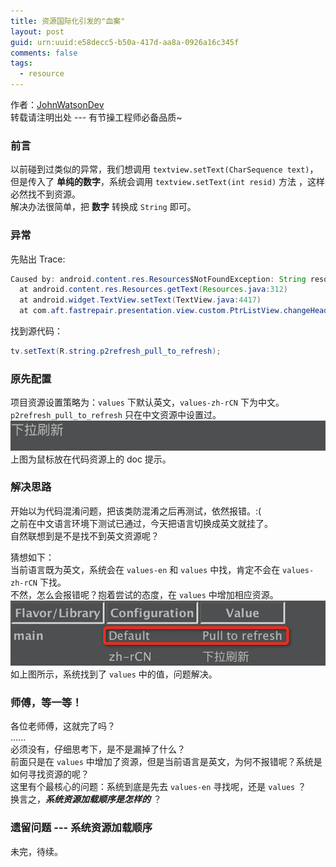 ```yaml
---
title: 资源国际化引发的"血案"
layout: post
guid: urn:uuid:e58decc5-b50a-417d-aa8a-0926a16c345f
comments: false
tags:
  - resource
---
```


作者：[JohnWatsonDev](http://www.johnwatsondev.com)  
转载请注明出处 --- 有节操工程师必备品质~

### 前言
以前碰到过类似的异常，我们想调用 `textview.setText(CharSequence text)`，但是传入了 **单纯的数字**，系统会调用 `textview.setText(int resid)` 方法 ，这样必然找不到资源。  
解决办法很简单，把 **数字** 转换成 `String` 即可。

### 异常
先贴出 Trace:

```java
Caused by: android.content.res.Resources$NotFoundException: String resource ID #0x7f07011e
  at android.content.res.Resources.getText(Resources.java:312)
  at android.widget.TextView.setText(TextView.java:4417)
  at com.aft.fastrepair.presentation.view.custom.PtrListView.changeHeaderViewByState(SourceFile:999)
```

找到源代码：

```java
tv.setText(R.string.p2refresh_pull_to_refresh);
```
### 原先配置
项目资源设置策略为：`values` 下默认英文，`values-zh-rCN` 下为中文。  
`p2refresh_pull_to_refresh` 只在中文资源中设置过。  
![only-set-in-values-zh-rCN](/media/files/2015/11/16/incomplete_resource.png)
上图为鼠标放在代码资源上的 doc 提示。

### 解决思路
开始以为代码混淆问题，把该类防混淆之后再测试，依然报错。:(  
之前在中文语言环境下测试已通过，今天把语言切换成英文就挂了。  
自然联想到是不是找不到英文资源呢？

猜想如下：  
当前语言既为英文，系统会在 `values-en` 和 `values` 中找，肯定不会在 `values-zh-rCN` 下找。  
不然，怎么会报错呢？抱着尝试的态度，在 `values` 中增加相应资源。  
![set-in-values-and-values-zh-rCN](/media/files/2015/11/16/complete_resource.png)
如上图所示，系统找到了 `values` 中的值，问题解决。

### 师傅，等一等！
各位老师傅，这就完了吗？  
......  
必须没有，仔细思考下，是不是漏掉了什么？  
前面只是在 `values` 中增加了资源，但是当前语言是英文，为何不报错呢？系统是如何寻找资源的呢？  
这里有个最核心的问题：系统到底是先去 `values-en` 寻找呢，还是 `values` ？  
换言之，***系统资源加载顺序是怎样的*** ？

### 遗留问题 --- 系统资源加载顺序
未完，待续。
